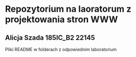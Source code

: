 # Repozytorium na laoratorum z projektowania stron WWW
## Alicja Szada 185IC_B2 22145
Pliki README w folderach z odpowiednim laboratorium 
